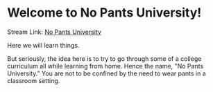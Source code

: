 # Welcome to No Pants University!

Stream Link: [No Pants University](https://www.livecoding.tv/benevolently/ "No Pants U")

Here we will learn things. 

But seriously, the idea here is to try to go through some of a college curriculum all while learning from home. 
Hence the name, "No Pants University." You are not to be confined by the need to wear pants in a classroom setting.





